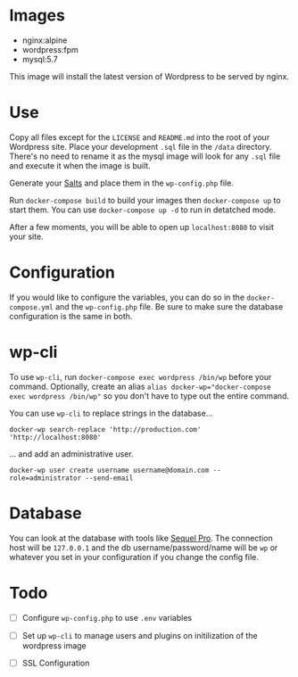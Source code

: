 # Images
- nginx:alpine
- wordpress:fpm
- mysql:5.7

This image will install the latest version of Wordpress to be served by nginx.

# Use
Copy all files except for the `LICENSE` and `README.md` into the root of your Wordpress site.
Place your development `.sql` file in the `/data` directory. There's no need to rename
it as the mysql image will look for any `.sql` file and execute it when the image is built.

Generate your [Salts](https://api.wordpress.org/secret-key/1.1/salt/) and place them
in the `wp-config.php` file.

Run `docker-compose build` to build your images then `docker-compose up` to start them.
You can use `docker-compose up -d` to run in detatched mode.

After a few moments, you will be able to open up `localhost:8080` to visit your site.

# Configuration
If you would like to configure the variables, you can do so in the `docker-compose.yml`
and the `wp-config.php` file. Be sure to make sure the database configuration is the
same in both.

# wp-cli
To use `wp-cli`, run `docker-compose exec wordpress /bin/wp` before your command.
Optionally, create an alias `alias docker-wp="docker-compose exec wordpress /bin/wp"` so you
don't have to type out the entire command.

You can use `wp-cli` to replace strings in the database...
```
docker-wp search-replace 'http://production.com' 'http://localhost:8080'
```

... and add an administrative user.
```
docker-wp user create username username@domain.com --role=administrator --send-email
```

# Database
You can look at the database with tools like [Sequel Pro](https://www.sequelpro.com/).
The connection host will be `127.0.0.1` and the db username/password/name will be `wp`
or whatever you set in your configuration if you change the config file.

# Todo
- [ ] Configure `wp-config.php` to use `.env` variables
- [ ] Set up `wp-cli` to manage users and plugins on initilization of the wordpress image
- [ ] SSL Configuration


